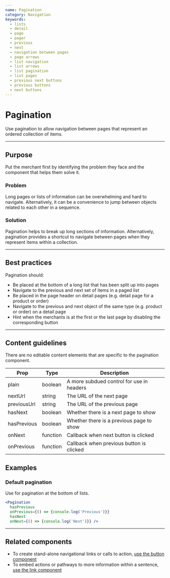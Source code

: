 ```yaml
---
name: Pagination
category: Navigation
keywords:
  - lists
  - detail
  - page
  - pager
  - previous
  - next
  - navigation between pages
  - page arrows
  - list navigation
  - list arrows
  - list pagination
  - list pages
  - previous next buttons
  - previous buttons
  - next buttons
---
```


# Pagination

Use pagination to allow navigation between pages that represent an ordered collection of items.

---

## Purpose

Put the merchant first by identifying the problem they face and the component that helps them solve it.

### Problem

Long pages or lists of information can be overwhelming and hard to navigate. Alternatively, it can be a convenience to jump between objects related to each other in a sequence.

### Solution

Pagination helps to break up long sections of information. Alternatively, pagination provides a shortcut to navigate between pages when they represent items within a collection.

---

## Best practices

Pagination should:

* Be placed at the bottom of a long list that has been split up into pages
* Navigate to the previous and next set of items in a paged list
* Be placed in the page header on detail pages (e.g. detail page for a product or order)
* Navigate to the previous and next object of the same type (e.g. product or order) on a detail page
* Hint when the merchants is at the first or the last page by disabling the corresponding button

---

## Content guidelines

There are no editable content elements that are specific to the pagination component.


| Prop | Type | Description |
| ---- | ---- | ----------- |
| plain | boolean | A more subdued control for use in headers |
| nextUrl | string | The URL of the next page |
| previousUrl | string | The URL of the previous page |
| hasNext | boolean | Whether there is a next page to show |
| hasPrevious | boolean | Whether there is a previous page to show |
| onNext | function | Callback when next button is clicked |
| onPrevious | function | Callback when previous button is clicked |


## Examples

### Default pagination

Use for pagination at the bottom of lists.

```jsx
<Pagination
  hasPrevious
  onPrevious={() => {console.log('Previous')}}
  hasNext
  onNext={() => {console.log('Next')}} />
```

---

## Related components

* To create stand-alone navigational links or calls to action, [use the button component](/components/actions/button)
* To embed actions or pathways to more information within a sentence, [use the link component](/components/navigation/link)
